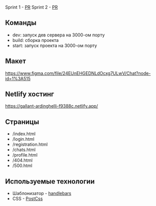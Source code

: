 Sprint 1 - [PR](https://github.com/AndreyKovalenok/middle.messenger.praktikum.yandex/pull/1)
Sprint 2 - [PR](https://github.com/AndreyKovalenok/middle.messenger.praktikum.yandex/pull/2)

## Команды

- dev: запуск дев сервера на 3000-ом порту
- build: сборка проекта
- start: запуск проекта на 3000-ом порту

## Макет

https://www.figma.com/file/24EUnEHGEDNLdOcxg7ULwV/Chat?node-id=1%3A515

## Netlify хостинг

https://gallant-ardinghelli-f9388c.netlify.app/

## Страницы

- /index.html
- /login.html
- /registration.html
- /chats.html
- /profile.html
- /404.html
- /500.html

## Используемые технологии

- Шаблонизатор - [handlebars](https://handlebarsjs.com/)
- CSS - [PostCss](https://postcss.org/)
